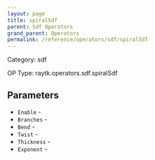 ```yaml
---
layout: page
title: spiralSdf
parent: Sdf Operators
grand_parent: Operators
permalink: /reference/operators/sdf/spiralSdf
---
```


Category: sdf

OP Type: raytk.operators.sdf.spiralSdf

## Parameters

* `Enable` - 
* `Branches` - 
* `Bend` - 
* `Twist` - 
* `Thickness` - 
* `Exponent` -
